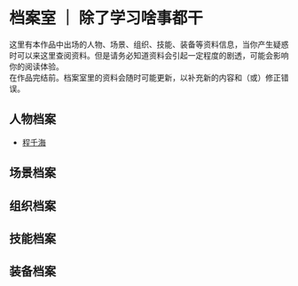 # 档案室 ｜ 除了学习啥事都干
这里有本作品中出场的人物、场景、组织、技能、装备等资料信息，当你产生疑惑时可以来这里查阅资料。但是请务必知道资料会引起一定程度的剧透，可能会影响你的阅读体验。  
在作品完结前。档案室里的资料会随时可能更新，以补充新的内容和（或）修正错误。

## 人物档案
- [程千海](chengqianhai)

## 场景档案

## 组织档案

## 技能档案

## 装备档案
